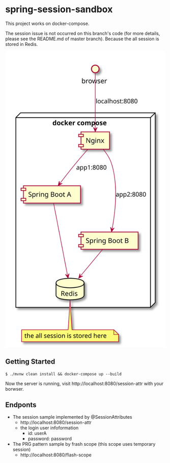 # spring-session-sandbox
This project works on docker-compose.

The session issue is not occurred on this branch's code (for more details, please see the README.md of master branch).
Because the all session is stored in Redis.

![](server_config.svg)

## Getting Started
```
$ ./mvnw clean install && docker-compose up --build
```

Now the server is running, visit http://localhost:8080/session-attr with your borwser.

## Endponts
- The session sample implemented by @SessionAttributes
  - http://localhost:8080/session-attr
  - the login user infoformation
    - id: userA
    - password: password
- The PRG pattern sample by frash scope (this scope uses temporary session)
  - http://localhost:8080/flash-scope
